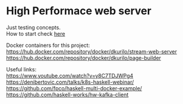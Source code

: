 # High Performace web server

Just testing concepts.  
How to start check [here](./infra/README.md)  

Docker containers for this project:  
https://hub.docker.com/repository/docker/dkurilo/stream-web-server
https://hub.docker.com/repository/docker/dkurilo/page-builder

Useful links:  
https://www.youtube.com/watch?v=y8C7TDJWPg4  
https://denibertovic.com/talks/k8s-haskell-webinar/  
https://github.com/fpco/haskell-multi-docker-example/  
https://github.com/haskell-works/hw-kafka-client  
